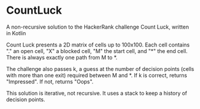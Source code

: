 # CountLuck
A non-recursive solution to the HackerRank challenge Count Luck, written in Kotlin

Count Luck presents a 2D matrix of cells up to 100x100. Each cell contains "." an open cell, "X" a blocked cell, "M" the start cell, and "*" the end cell. 
There is always exactly one path from M to *. 

The challenge also passes k, a guess at the number of decision points (cells with more than one exit) required between M and *. 
If k is correct, returns "Impressed". If not, returns "Oops".

This solution is iterative, not recursive. It uses a stack to keep a history of decision points. 
